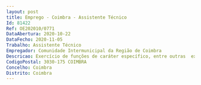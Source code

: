 ```yaml
--- 
layout: post
title: Emprego - Coimbra - Assistente Técnico
Id: 81422
Ref: OE202010/0771
DataAbertura: 2020-10-22
DataFecho: 2020-11-05
Trabalho: Assistente Técnico
Empregador: Comunidade Intermunicipal da Região de Coimbra
Descricao: Exercício de funções de caráter específico, entre outras  expediente de caráter específico relacionado com a partilha de serviços, receção, tratamento e instrução de processos e de contraordenações, análise e produção de documentação e emissão de pareceres técnicos relativos a processos na sua posse, apoio aos órgãos, deslocação aos municípios da CIM RC, e outros locais sempre que necessário,  realização de outras tarefas que lhe sejam solicitadas.
CodigoPostal: 3030-175 COIMBRA
Concelho: Coimbra
Distrito: Coimbra
--- 
```

